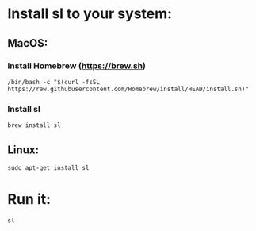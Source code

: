 # Install sl to your system:
## MacOS:
### Install Homebrew (https://brew.sh)
```
/bin/bash -c "$(curl -fsSL https://raw.githubusercontent.com/Homebrew/install/HEAD/install.sh)"
```
### Install sl
```
brew install sl
```
## Linux:
```
sudo apt-get install sl
```
# Run it:
```
sl
```
